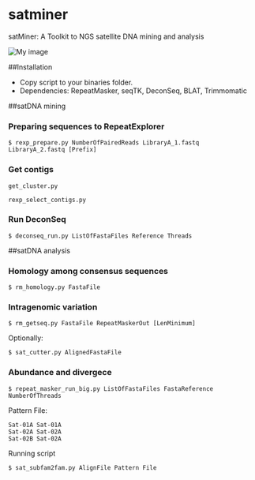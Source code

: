 # satminer
satMiner: A Toolkit to NGS satellite DNA mining and analysis

![My image](https://github.com/fjruizruano/satminer/blob/master/pipeline_satminer.png)

##Installation
* Copy script to your binaries folder.
* Dependencies: RepeatMasker, seqTK, DeconSeq, BLAT, Trimmomatic

##satDNA mining

### Preparing sequences to RepeatExplorer
```
$ rexp_prepare.py NumberOfPairedReads LibraryA_1.fastq LibraryA_2.fastq [Prefix]
```

### Get contigs
```
get_cluster.py
```

```
rexp_select_contigs.py
```

### Run DeconSeq
```
$ deconseq_run.py ListOfFastaFiles Reference Threads
```

##satDNA analysis

### Homology among consensus sequences

```
$ rm_homology.py FastaFile
```

### Intragenomic variation

```
$ rm_getseq.py FastaFile RepeatMaskerOut [LenMinimum]
```
Optionally:

```
$ sat_cutter.py AlignedFastaFile
```

### Abundance and divergece

```
$ repeat_masker_run_big.py ListOfFastaFiles FastaReference NumberOfThreads
```
Pattern File:

```
Sat-01A	Sat-01A
Sat-02A Sat-02A
Sat-02B	Sat-02A
```
Running script

```
$ sat_subfam2fam.py AlignFile Pattern File
```

